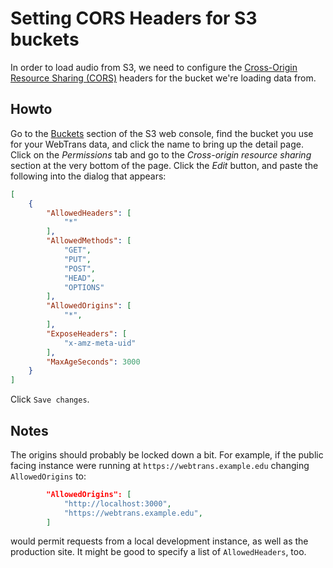 # Setting CORS Headers for S3 buckets

In order to load audio from S3, we need to configure the [Cross-Origin Resource Sharing (CORS)](https://developer.mozilla.org/en-US/docs/Web/HTTP/CORS) headers for the bucket we're loading data from.

## Howto

Go to the [Buckets](https://console.aws.amazon.com/s3/buckets) section of the S3 web console, find the bucket you use for your WebTrans data, and click the name to bring up the detail page. Click on the _Permissions_ tab and go to the _Cross-origin resource sharing_ section at the very bottom of the page. Click the _Edit_ button, and paste the following into the dialog that appears:

```json
[
    {
        "AllowedHeaders": [
            "*"
        ],
        "AllowedMethods": [
            "GET",
            "PUT",
            "POST",
            "HEAD",
            "OPTIONS"
        ],
        "AllowedOrigins": [
            "*",
        ],
        "ExposeHeaders": [
            "x-amz-meta-uid"
        ],
        "MaxAgeSeconds": 3000
    }
]
```

Click `Save changes`.

## Notes

The origins should probably be locked down a bit. For example, if the public facing instance were running at `https://webtrans.example.edu` changing `AllowedOrigins` to:

```json
        "AllowedOrigins": [
            "http://localhost:3000",
            "https://webtrans.example.edu",
        ]
```

would permit requests from a local development instance, as well as the production site. It might be good to specify a list of `AllowedHeaders`, too.
